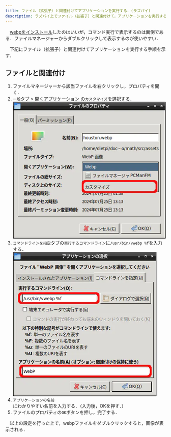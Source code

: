 ```yaml
---
title: ファイル（拡張子）と関連付けてアプリケーションを実行する．(ラズパイ)
description: ラズパイ上でファイル（拡張子）と関連付けて，アプリケーションを実行する実行する方法を紹介する．
---
```


　[webpをインストール](/software/raspberrypi/install_webp/)したのはいいが，コマンド実行で表示するのは面倒である．ファイルマネージャーからダブルクリックして表示するのが使いやすい．

　下記にファイル（拡張子）と関連付けてアプリケーションを実行する手順を示す．

## ファイルと関連付け
1. ファイルマネージャーから該当ファイルを右クリックし，プロパティを開く．
1. `一般`タブ > 開くアプリケーション の`カスタマイズ`を選択する．
![ファイルのプロパティ](../../../../assets/software/associate_file_with_application_on_raspi4/01_file_property_open_application_customize.webp)
1. `コマンドラインを指定`タブの`実行するコマンドライン`に`/usr/bin/vwebp %f`を入力する．
![アプリケーションの選択](../../../../assets/software/associate_file_with_application_on_raspi4/02_execute_command_and_application_name.webp)
1. `アプリケーションの名前`にわかりやすい名前を入力する．（入力後，OKを押す．）
1. ファイルのプロパティの`OK`ボタンを押し，完了する．

　以上の設定を行った上で，webpファイルをダブルクリックすると，画像が表示される．